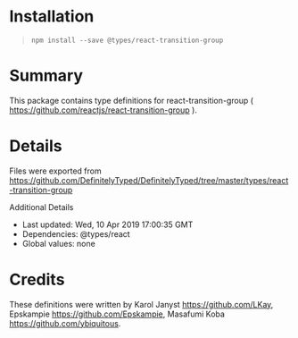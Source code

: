 # Installation
> `npm install --save @types/react-transition-group`

# Summary
This package contains type definitions for react-transition-group ( https://github.com/reactjs/react-transition-group ).

# Details
Files were exported from https://github.com/DefinitelyTyped/DefinitelyTyped/tree/master/types/react-transition-group

Additional Details
 * Last updated: Wed, 10 Apr 2019 17:00:35 GMT
 * Dependencies: @types/react
 * Global values: none

# Credits
These definitions were written by Karol Janyst <https://github.com/LKay>, Epskampie <https://github.com/Epskampie>, Masafumi Koba <https://github.com/ybiquitous>.
